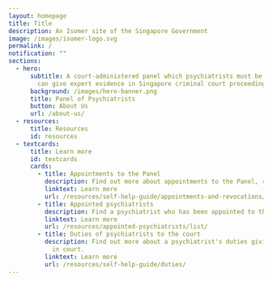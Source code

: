 ```yaml
---
layout: homepage
title: Title
description: An Isomer site of the Singapore Government
image: /images/isomer-logo.svg
permalink: /
notification: ""
sections:
  - hero:
      subtitle: A court-administered panel which psychiatrists must be on before they
        can give expert evidence in Singapore criminal court proceedings.
      background: /images/hero-banner.png
      title: Panel of Psychiatrists
      button: About Us
      url: /about-us/
  - resources:
      title: Resources
      id: resources
  - textcards:
      title: Learn more
      id: textcards
      cards:
        - title: Appointments to the Panel
          description: Find out more about appointments to the Panel, revocations, and more.
          linktext: Learn more
          url: /resources/self-help-guide/appointments-and-revocations/
        - title: Appointed psychiatrists
          description: Find a psychiatrist who has been appointed to the Panel.
          linktext: Learn more
          url: /resources/appointed-psychiatrists/list/
        - title: Duties of psychiatrists to the court
          description: Find out more about a psychiatrist's duties giving expert evidence
            in court.
          linktext: Learn more
          url: /resources/self-help-guide/duties/
---
```

